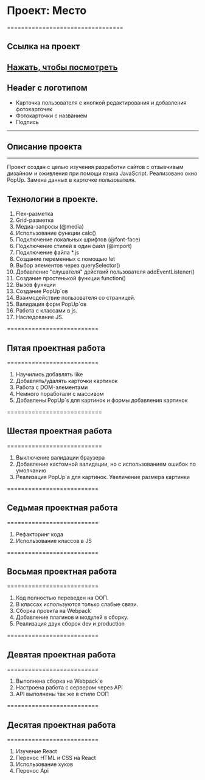 # Проект: Место
=================================
## Ссылка на проект
[Нажать, чтобы посмотреть](https://catintoner.github.io/mesto/)
----------------------------------
## Header с логотипом
* Карточка пользователя с кнопкой редактирования и добавления фотокарточек
* Фотокарточки с названием
* Подпись
-----------------------------------

## Описание проекта
----
Проект создан с целью изучения разработки сайтов с отзывчивым дизайном и оживления при помощи языка JavaScript.
Реализовано окно PopUp. Замена данных в карточке пользователя.

## Технологии в проекте.
1. Flex-разметка
2. Grid-разметка
3. Медиа-запросы (@media)
4. Использование функции calc()
5. Подключение локальных шрифтов (@font-face)
6. Подключение стилей в один файл (@import)
7. Подключение файла *.js
8. Создание переменных с помощью let
9. Выбор элементов через querySelector()
10. Добавление "слушателя" действий пользователя addEventListener()
11. Создание простенькой функции function()
12. Вызов функции
13. Создание PopUp`ов
14. Взаимодействие пользователя со страницей.
15. Валидация форм PopUp`ов
16. Работа с классами в js.
17. Наследование JS.

==========================
## Пятая проектная работа
==========================
1. Научились добавлять like
2. Добавлять/удалять карточки картинок
3. Работа с DOM-элементами
4. Немного поработали с массивом
5. Добавлены PopUp`s для картинок и формы добавления картинок

===========================
## Шестая проектная работа
===========================
1. Выключение валидации браузера
2. Добавление кастомной валидации, но с использованием ошибок по умолчанию
3. Реализация PopUp`a для картинок. Увеличение размера картинки

==========================
## Седьмая проектная работа
==========================
1. Рефакторинг кода
2. Использование классов в JS

==========================
## Восьмая проектная работа
==========================
1. Код полностью переведен на ООП.
2. В классах используются только слабые связи.
3. Сборка проекта на Webpack
4. Добавление плагинов и модулей в сборку.
5. Реализация двух сборок dev и production

==========================
## Девятая проектная работа
==========================
1. Выполнена сборка на Webpack`е
2. Настроена работа с сервером через API
3. API выполнены так же в стиле ООП

==========================
## Десятая проектная работа
==========================
1. Изучение React
2. Перенос HTML и CSS на React
3. Использование хуков
4. Перенос Api